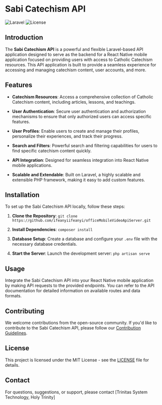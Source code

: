 # Sabi Catechism API

![Laravel](https://img.shields.io/badge/Laravel-v8.0-red.svg)
![License](https://img.shields.io/badge/license-MIT-blue.svg)

## Introduction

The **Sabi Catechism API** is a powerful and flexible Laravel-based API application designed to serve as the backend for a React Native mobile application focused on providing users with access to Catholic Catechism resources. This API application is built to provide a seamless experience for accessing and managing catechism content, user accounts, and more.

## Features

- **Catechism Resources**: Access a comprehensive collection of Catholic Catechism content, including articles, lessons, and teachings.

- **User Authentication**: Secure user authentication and authorization mechanisms to ensure that only authorized users can access specific features.

- **User Profiles**: Enable users to create and manage their profiles, personalize their experiences, and track their progress.

- **Search and Filters**: Powerful search and filtering capabilities for users to find specific catechism content quickly.

- **API Integration**: Designed for seamless integration into React Native mobile applications.

- **Scalable and Extendable**: Built on Laravel, a highly scalable and extensible PHP framework, making it easy to add custom features.

## Installation

To set up the Sabi Catechism API locally, follow these steps:

1. **Clone the Repository**: `git clone https://github.com/ifeanyiifeanyi/officeMobileVideoApiServer.git`

2. **Install Dependencies**: `composer install`

3. **Database Setup**: Create a database and configure your `.env` file with the necessary database credentials.

4. **Start the Server**: Launch the development server: `php artisan serve`


## Usage

Integrate the Sabi Catechism API into your React Native mobile application by making API requests to the provided endpoints. You can refer to the API documentation for detailed information on available routes and data formats.

## Contributing

We welcome contributions from the open-source community. If you'd like to contribute to the Sabi Catechism API, please follow our [Contribution Guidelines](CONTRIBUTING.md).

## License

This project is licensed under the MIT License - see the [LICENSE](LICENSE) file for details.

## Contact

For questions, suggestions, or support, please contact [Trinitas System Technology, Holy Trinity] 
